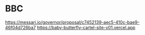# BBC
https://messari.io/governor/proposal/c7452139-aec5-410c-bae9-46f04d726ba7
https://baby-butterfly-cartel-site-v01.vercel.app
